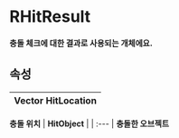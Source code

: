 # **RHitResult**

 **충돌 체크에 대한 결과로 사용되는 개체에요.** 
## **속성**

| **Vector HitLocation** |
| :--- |
 **충돌 위치** 
| **HitObject** |
| :--- |
 **충돌한 오브젝트** 
